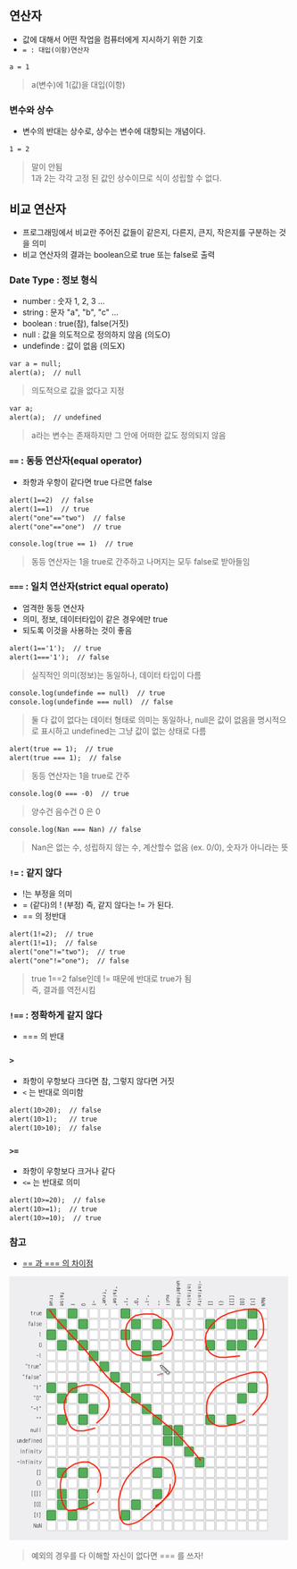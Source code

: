 ## 연산자
- 값에 대해서 어떤 작업을 컴퓨터에게 지시하기 위한 기호
- `= : 대입(이항)연산자`
```
a = 1
```
> a(변수)에 1(값)을 대입(이항)

### 변수와 상수
- 변수의 반대는 상수로, 상수는 변수에 대항되는 개념이다.
```
1 = 2
```
> 말이 안됨<br/>1과 2는 각각 고정 된 값인 상수이므로 식이 성립할 수 없다.


## 비교 연산자
- 프로그래밍에서 비교란 주어진 값들이 같은지, 다른지, 큰지, 작은지를 구분하는 것을 의미
- 비교 연산자의 결과는 boolean으로 true 또는 false로 출력


### Date Type : 정보 형식
- number : 숫자 1, 2, 3 ...
- string : 문자 "a", "b", "c" ...
- boolean : true(참), false(거짓)
- null : 값을 의도적으로 정의하지 않음 (의도O)
- undefinde : 값이 없음 (의도X)
```
var a = null;
alert(a);  // null
```
> 의도적으로 값을 없다고 지정
```
var a;
alert(a);  // undefined
```
> a라는 변수는 존재하지만 그 안에 어떠한 값도 정의되지 않음


### `==` : 동등 연산자(equal operator)
- 좌항과 우항이 같다면 true 다르면 false
```
alert(1==2)  // false
alert(1==1)  // true
alert("one"=="two")  // false 
alert("one"=="one")  // true
```
```
console.log(true == 1)  // true 
```
> 동등 연산자는 1을 true로 간주하고 나머지는 모두 false로 받아들임


### `===` : 일치 연산자(strict equal operato)
- 엄격한 동등 연산자
- 의미, 정보, 데이터타입이 같은 경우에만 true
- 되도록 이것을 사용하는 것이 좋음
```
alert(1=='1');  // true
alert(1==='1');  // false
```
> 실직적인 의미(정보)는 동일하나, 데이터 타입이 다름

```
console.log(undefinde == null)  // true
console.log(undefinde === null)	 // false
```
> 둘 다 값이 없다는 데이터 형태로 의미는 동일하나, null은 값이 없음을 명시적으로 표시하고 undefined는 그냥 값이 없는 상태로 다름

```
alert(true == 1);  // true
alert(true === 1);  // false
```
> 동등 연산자는 1을 true로 간주

```
console.log(0 === -0)  // true
```
> 양수건 음수건 0 은 0

```
console.log(Nan === Nan) // false
```
> Nan은 없는 수, 성립하지 않는 수, 계산할수 없음 (ex. 0/0), 숫자가 아니라는 뜻

### `!=` : 같지 않다
- !는 부정을 의미
- = (같다)의 ! (부정) 즉, 같지 않다는 != 가 된다.
- == 의 정반대
```
alert(1!=2);  // true
alert(1!=1);  // false
alert("one"!="two");  // true
alert("one"!="one");  // false
```
> true 1==2 false인데 != 때문에 반대로 true가 됨<br/>즉, 결과를 역전시킴
	
### `!==` : 정확하게 같지 않다
- === 의 반대

### `>` 
- 좌항이 우항보다 크다면 참, 그렇지 않다면 거짓
- `<` 는 반대로 의미함
```
alert(10>20);  // false
alert(10>1);   // true
alert(10>10);  // false
```

### `>=`
- 좌항이 우항보다 크거나 같다
- `<=` 는 반대로 의미
```
alert(10>=20);  // false
alert(10>=1);  // true
alert(10>=10);  // true
```

### 참고
- [== 과 === 의 차이점](https://dorey.github.io/JavaScript-Equality-Table/)

![==](images/js07.png)

> 예외의 경우를 다 이해할 자신이 없다면 === 를 쓰자!
